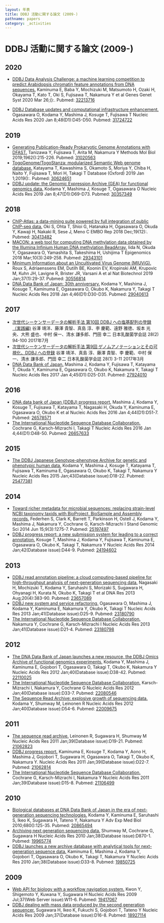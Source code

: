 ```yaml
---
layout: 年表
title: DDBJ 活動に関する論文 (2009-)
pathname: papers
category: _activities
---
```


# DDBJ 活動に関する論文 (2009-)

## 2020

  - <span class="title">[DDBJ Data Analysis Challenge: a machine learning competition to predict Arabidopsis chromatin feature annotations from DNA sequences.](https://www.ncbi.nlm.nih.gov/pubmed/32213716)</span>
    <span class="authors">Kaminuma E, Baba Y, Mochizuki M, Matsumoto H, Ozaki H, Okayama T, Kato T, Oki S, Fujisawa T, Nakamura Y et al</span> 
    <span class="pub-info"> <span class="journal">Genes Genet Syst</span>  <span class="bib-info">2020 Mar 26;():.</span> <span class="pubmed-id">Pubmed: [32213716](https://www.ncbi.nlm.nih.gov/pubmed/32213716)</span>
    </span>

<!-- end list -->

  - <span class="title">[DDBJ Database updates and computational infrastructure enhancement.](https://www.ncbi.nlm.nih.gov/pubmed/31724722)</span>
    <span class="authors">Ogasawara O, Kodama Y, Mashima J, Kosuge T, Fujisawa T</span> <span class="pub-info"> <span class="journal">Nucleic Acids Res</span> <span class="bib-info">2020 Jan 8;48(D1):D45-D50.</span> <span class="pubmed-id">Pubmed: [31724722](https://www.ncbi.nlm.nih.gov/pubmed/31724722)</span>
    </span>

## 2019

  - <span class="title">[Generating Publication-Ready Prokaryotic Genome Annotations with DFAST.](https://www.ncbi.nlm.nih.gov/pubmed/31020563)</span>
    <span class="authors">Tanizawa Y, Fujisawa T, Arita M, Nakamura Y</span> 
    <span class="pub-info"> <span class="journal">Methods Mol Biol</span> <span class="bib-info">2019;1962():215-226.</span> <span class="pubmed-id">Pubmed: [31020563](https://www.ncbi.nlm.nih.gov/pubmed/31020563)</span>
    </span>
  - <span class="title">[TogoGenome/TogoStanza: modularized Semantic Web genome database.](https://www.ncbi.nlm.nih.gov/pubmed/30624651)</span>
    <span class="authors">Katayama T, Kawashima S, Okamoto S, Moriya Y, Chiba H, Naito Y, Fujisawa T, Mori H, Takagi T</span>
    <span class="pub-info"> <span class="journal">Database (Oxford)</span> <span class="bib-info">2019 Jan 1;2019():.</span> <span class="pubmed-id">Pubmed: [30624651](https://www.ncbi.nlm.nih.gov/pubmed/30624651)</span>
    </span>
  - <span class="title">[DDBJ update: the Genomic Expression Archive (GEA) for functional genomics data.](https://www.ncbi.nlm.nih.gov/pubmed/30357349)</span>
    <span class="authors">Kodama Y, Mashima J, Kosuge T, Ogasawara O</span> 
    <span class="pub-info"> <span class="journal">Nucleic Acids Res</span> <span class="bib-info">2019 Jan 8;47(D1):D69-D73.</span> <span class="pubmed-id">Pubmed: [30357349](https://www.ncbi.nlm.nih.gov/pubmed/30357349)</span>
    </span>

## 2018

  - <span class="title">[ChIP-Atlas: a data-mining suite powered by full integration of public ChIP-seq data.](https://www.ncbi.nlm.nih.gov/pubmed/30413482)</span>
    <span class="authors">Oki S, Ohta T, Shioi G, Hatanaka H, Ogasawara O, Okuda Y, Kawaji H, Nakaki R, Sese J, Meno C</span> <span class="pub-info"> <span class="journal">EMBO Rep</span> <span class="bib-info">2018 Dec;19(12):.</span> <span class="pubmed-id">Pubmed: [30413482](https://www.ncbi.nlm.nih.gov/pubmed/30413482)</span>
    </span>
  - <span class="title">[MACON: a web tool for computing DNA methylation data obtained by the Illumina Infinium Human DNA methylation BeadArray.](https://www.ncbi.nlm.nih.gov/pubmed/29343101)</span>
    <span class="authors">Iida N, Okuda Y, Ogasawara O, Yamashita S, Takeshima H, Ushijima T</span> <span class="pub-info">
    <span class="journal">Epigenomics</span> <span class="bib-info">2018 Mar;10(3):249-258.</span> <span class="pubmed-id">Pubmed: [29343101](https://www.ncbi.nlm.nih.gov/pubmed/29343101)</span>
    </span>
  - <span class="title">[Minimum Information about an Uncultivated Virus Genome (MIUViG).](https://www.ncbi.nlm.nih.gov/pubmed/30556814)</span>
    <span class="authors">Roux S, Adriaenssens EM, Dutilh BE, Koonin EV, Kropinski AM, Krupovic M, Kuhn JH, Lavigne R, Brister JR, Varsani A et al</span> 
    <span class="pub-info"> <span class="journal">Nat Biotechnol</span> <span class="bib-info">2019 Jan;37(1):29-37.</span> <span class="pubmed-id">Pubmed: [30556814](https://www.ncbi.nlm.nih.gov/pubmed/30556814)</span>
    </span>
  - <span class="title">[DNA Data Bank of Japan: 30th anniversary.](https://www.ncbi.nlm.nih.gov/pubmed/29040613)</span>
    <span class="authors">Kodama Y, Mashima J, Kosuge T, Kaminuma E, Ogasawara O, Okubo K, Nakamura Y, Takagi T</span> <span class="pub-info"> <span class="journal">Nucleic Acids Res</span> <span class="bib-info">2018 Jan 4;46(D1):D30-D35.</span> <span class="pubmed-id">Pubmed: [29040613](https://www.ncbi.nlm.nih.gov/pubmed/29040613)</span>
    </span>

## 2017

  - <span class="title">[次世代シーケンサーデータの解析手法 第10回 DDBJ への塩基配列の登録（実践編)](http://www.iu.a.u-tokyo.ac.jp/~kadota/JSLAB_10_kadota.pdf)</span>
    <span class="authors">谷澤 靖洋、藤澤 貴智、真島 淳、李 慶範、遠野 雅徳、坂本 光央、大熊 盛也、中村 保一、清水 謙多郎、門田 幸二</span> <span class="pub-info">
    <span class="journal ja">日本乳酸菌学会誌</span> <span class="bib-info">28(2) 94-100 2017年7月</span> </span>
  - <span class="title">[次世代シーケンサーデータの解析手法 第9回 ゲノムアノテーションとその可視化、DDBJ への登録](http://www.iu.a.u-tokyo.ac.jp/~kadota/JSLAB_9_kadota.pdf)</span>
    <span class="authors">谷澤 靖洋、真島 淳、藤澤 貴智、李 慶範、中村 保一、清水 謙多郎、門田 幸二</span> <span class="pub-info">
    <span class="journal ja">日本乳酸菌学会誌</span> <span class="bib-info">28(1) 3-11 2017年3月</span> </span>
  - <span class="title">[DNA Data Bank of Japan.](https://www.ncbi.nlm.nih.gov/pubmed/27924010)</span>
    <span class="authors">Mashima J, Kodama Y, Fujisawa T, Katayama T, Okuda Y, Kaminuma E, Ogasawara O, Okubo K, Nakamura Y, Takagi T</span> 
    <span class="pub-info"> <span class="journal">Nucleic Acids Res</span> <span class="bib-info">2017 Jan 4;45(D1):D25-D31.</span> <span class="pubmed-id">Pubmed: [27924010](https://www.ncbi.nlm.nih.gov/pubmed/27924010)</span> </span>

## 2016

  - <span class="title">[DNA data bank of Japan (DDBJ) progress report.](https://www.ncbi.nlm.nih.gov/pubmed/26578571)</span>
    <span class="authors">Mashima J, Kodama Y, Kosuge T, Fujisawa T, Katayama T, Nagasaki H, Okuda Y, Kaminuma E, Ogasawara O, Okubo K et al</span> 
    <span class="pub-info"> <span class="journal">Nucleic Acids Res</span> <span class="bib-info">2016 Jan 4;44(D1):D51-7.</span> <span class="pubmed-id">Pubmed: [26578571](https://www.ncbi.nlm.nih.gov/pubmed/26578571)</span> </span>
  - <span class="title">[The International Nucleotide Sequence Database Collaboration.](https://www.ncbi.nlm.nih.gov/pubmed/26657633)</span>
    <span class="authors">Cochrane G, Karsch-Mizrachi I, Takagi T</span>
    <span class="pub-info"> <span class="journal">Nucleic Acids Res</span> <span class="bib-info">2016 Jan 4;44(D1):D48-50.</span> <span class="pubmed-id">Pubmed: [26657633](https://www.ncbi.nlm.nih.gov/pubmed/26657633)</span>
    </span>

## 2015

  - <span class="title">[The DDBJ Japanese Genotype-phenotype Archive for genetic and phenotypic human data.](https://www.ncbi.nlm.nih.gov/pubmed/25477381)</span>
    <span class="authors">Kodama Y, Mashima J, Kosuge T, Katayama T, Fujisawa T, Kaminuma E, Ogasawara O, Okubo K, Takagi T, Nakamura Y</span> 
    <span class="pub-info"> <span class="journal">Nucleic Acids Res</span> <span class="bib-info">2015 Jan;43(Database issue):D18-22.</span> <span class="pubmed-id">Pubmed: [25477381](https://www.ncbi.nlm.nih.gov/pubmed/25477381)</span>
    </span>

## 2014

  - <span class="title">[Toward richer metadata for microbial sequences: replacing strain-level NCBI taxonomy taxids with BioProject, BioSample and Assembly records.](https://www.ncbi.nlm.nih.gov/pubmed/25197497)</span>
    <span class="authors">Federhen S, Clark K, Barrett T, Parkinson H, Ostell J, Kodama Y, Mashima J, Nakamura Y, Cochrane G, Karsch-Mizrachi I</span> <span class="pub-info">
    <span class="journal">Stand Genomic Sci</span> <span class="bib-info">2014 Jun 15;9(3):1275-7.</span> <span class="pubmed-id">Pubmed: [25197497](https://www.ncbi.nlm.nih.gov/pubmed/25197497)</span>
    </span>
  - <span class="title">[DDBJ progress report: a new submission system for leading to a correct annotation.](https://www.ncbi.nlm.nih.gov/pubmed/24194602)</span>
    <span class="authors">Kosuge T, Mashima J, Kodama Y, Fujisawa T, Kaminuma E, Ogasawara O, Okubo K, Takagi T, Nakamura Y</span>
    <span class="pub-info"> <span class="journal">Nucleic Acids Res</span> <span class="bib-info">2014 Jan;42(Database issue):D44-9.</span> <span class="pubmed-id">Pubmed: [24194602](https://www.ncbi.nlm.nih.gov/pubmed/24194602)</span>
    </span>

## 2013

  - <span class="title">[DDBJ read annotation pipeline: a cloud computing-based pipeline for high-throughput analysis of next-generation sequencing data.](https://www.ncbi.nlm.nih.gov/pubmed/23657089)</span>
    <span class="authors">Nagasaki H, Mochizuki T, Kodama Y, Saruhashi S, Morizaki S, Sugawara H, Ohyanagi H, Kurata N, Okubo K, Takagi T et al</span> 
    <span class="pub-info"> <span class="journal">DNA Res</span> <span class="bib-info">2013 Aug;20(4):383-90.</span> <span class="pubmed-id">Pubmed: [23657089](https://www.ncbi.nlm.nih.gov/pubmed/23657089)</span>
    </span>
  - <span class="title">[DDBJ new system and service refactoring.](https://www.ncbi.nlm.nih.gov/pubmed/23180790)</span>
    <span class="authors">Ogasawara O, Mashima J, Kodama Y, Kaminuma E, Nakamura Y, Okubo K, Takagi T</span> <span class="pub-info"> 
    <span class="journal">Nucleic Acids Res</span> <span class="bib-info">2013 Jan;41(Database issue):D25-9.</span> <span class="pubmed-id">Pubmed: [23180790](https://www.ncbi.nlm.nih.gov/pubmed/23180790)</span>
    </span>
  - <span class="title">[The International Nucleotide Sequence Database Collaboration.](https://www.ncbi.nlm.nih.gov/pubmed/23180798)</span>
    <span class="authors">Nakamura Y, Cochrane G, Karsch-Mizrachi I</span> <span class="pub-info"> 
    <span class="journal">Nucleic Acids Res</span> <span class="bib-info">2013 Jan;41(Database issue):D21-4.</span> <span class="pubmed-id">Pubmed: [23180798](https://www.ncbi.nlm.nih.gov/pubmed/23180798)</span>
    </span>

## 2012

  - <span class="title">[The DNA Data Bank of Japan launches a new resource, the DDBJ Omics Archive of functional genomics experiments.](https://www.ncbi.nlm.nih.gov/pubmed/22110025)</span>
    <span class="authors">Kodama Y, Mashima J, Kaminuma E, Gojobori T, Ogasawara O, Takagi T, Okubo K, Nakamura Y</span>
    <span class="pub-info"> <span class="journal">Nucleic Acids Res</span> <span class="bib-info">2012 Jan;40(Database issue):D38-42.</span> <span class="pubmed-id">Pubmed: [22110025](https://www.ncbi.nlm.nih.gov/pubmed/22110025)</span>
    </span>
  - <span class="title">[The International Nucleotide Sequence Database Collaboration.](https://www.ncbi.nlm.nih.gov/pubmed/22080546)</span>
    <span class="authors">Karsch-Mizrachi I, Nakamura Y, Cochrane G</span> 
    <span class="pub-info"> <span class="journal">Nucleic Acids Res</span> <span class="bib-info">2012 Jan;40(Database issue):D33-7.</span> <span class="pubmed-id">Pubmed: [22080546](https://www.ncbi.nlm.nih.gov/pubmed/22080546)</span>
    </span>
  - <span class="title">[The Sequence Read Archive: explosive growth of sequencing data.](https://www.ncbi.nlm.nih.gov/pubmed/22009675)</span>
    <span class="authors">Kodama Y, Shumway M, Leinonen R</span>
    <span class="pub-info"> <span class="journal">Nucleic Acids Res</span> <span class="bib-info">2012 Jan;40(Database issue):D54-6.</span> <span class="pubmed-id">Pubmed: [22009675](https://www.ncbi.nlm.nih.gov/pubmed/22009675)</span>
    </span>

## 2011

  - <span class="title">[The sequence read archive.](https://www.ncbi.nlm.nih.gov/pubmed/21062823)</span>
    <span class="authors">Leinonen R, Sugawara H, Shumway M</span>
    <span class="pub-info"> <span class="journal">Nucleic Acids Res</span> <span class="bib-info">2011 Jan;39(Database issue):D19-21.</span> <span class="pubmed-id">Pubmed: [21062823](https://www.ncbi.nlm.nih.gov/pubmed/21062823)</span>
    </span>
  - <span class="title">[DDBJ progress report.](https://www.ncbi.nlm.nih.gov/pubmed/21062814)</span>
    <span class="authors">Kaminuma E, Kosuge T, Kodama Y, Aono H, Mashima J, Gojobori T, Sugawara H, Ogasawara O, Takagi T, Okubo K, Nakamura Y.</span> <span class="pub-info">
    <span class="journal">Nucleic Acids Res</span> <span class="bib-info">2011 Jan;39(Database issue):D22-7.</span> <span class="pubmed-id">Pubmed: [21062814](https://www.ncbi.nlm.nih.gov/pubmed/21062814)</span>
    </span>
  - <span class="title">[The International Nucleotide Sequence Database Collaboration.](https://www.ncbi.nlm.nih.gov/pubmed/21106499)</span>
    <span class="authors">Cochrane G, Karsch-Mizrachi I, Nakamura Y</span> 
    <span class="pub-info"> <span class="journal">Nucleic Acids
    Res</span> <span class="bib-info">2011 Jan;39(Database issue):D15-8.</span> <span class="pubmed-id">Pubmed: [21106499](https://www.ncbi.nlm.nih.gov/pubmed/21106499)</span>
    </span>

## 2010

  - <span class="title">[Biological databases at DNA Data Bank of Japan in the era of next-generation sequencing technologies.](https://www.ncbi.nlm.nih.gov/pubmed/20865494)</span>
    <span class="authors">Kodama Y, Kaminuma E, Saruhashi S, Ikeo K, Sugawara H, Tateno Y, Nakamura Y</span> <span class="pub-info">
    <span class="journal">Adv Exp Med Biol</span> <span class="bib-info">2010;680():125-35.</span> <span class="pubmed-id">Pubmed: [20865494](https://www.ncbi.nlm.nih.gov/pubmed/20865494)</span>
    </span>
  - <span class="title">[Archiving next generation sequencing data.](https://www.ncbi.nlm.nih.gov/pubmed/19965774)</span>
    <span class="authors">Shumway M, Cochrane G, Sugawara H</span>
    <span class="pub-info"> <span class="journal">Nucleic Acids Res</span> <span class="bib-info">2010 Jan;38(Database issue):D870-1.</span> <span class="pubmed-id">Pubmed: [19965774](https://www.ncbi.nlm.nih.gov/pubmed/19965774)</span>
    </span>
  - <span class="title">[DDBJ launches a new archive database with analytical tools for next-generation sequence data.](https://www.ncbi.nlm.nih.gov/pubmed/19850725)</span>
    <span class="authors">Kaminuma E, Mashima J, Kodama Y, Gojobori T, Ogasawara O, Okubo K, Takagi T, Nakamura Y</span> <span class="pub-info"> 
    <span class="journal">Nucleic Acids Res</span> <span class="bib-info">2010 Jan;38(Database issue):D33-8.</span> <span class="pubmed-id">Pubmed: [19850725](https://www.ncbi.nlm.nih.gov/pubmed/19850725)</span>
    </span>

## 2009

  - <span class="title">[Web API for biology with a workflow navigation system.](https://www.ncbi.nlm.nih.gov/pubmed/19417067)</span>
    <span class="authors">Kwon Y, Shigemoto Y, Kuwana Y, Sugawara H</span> 
    <span class="pub-info"> <span class="journal">Nucleic Acids Res</span> <span class="bib-info">2009 Jul;37(Web Server issue):W11-6.</span> <span class="pubmed-id">Pubmed: [19417067](https://www.ncbi.nlm.nih.gov/pubmed/19417067)</span>
    </span>
  - <span class="title">[DDBJ dealing with mass data produced by the second generation sequencer.](https://www.ncbi.nlm.nih.gov/pubmed/18927114)</span>
    <span class="authors">Sugawara H, Ikeo K, Fukuchi S, Gojobori T, Tateno Y</span> <span class="pub-info">
    <span class="journal">Nucleic Acids Res</span> <span class="bib-info">2009 Jan;37(Database issue):D16-8.</span> <span class="pubmed-id">Pubmed: [18927114](https://www.ncbi.nlm.nih.gov/pubmed/18927114)</span>
    </span>
